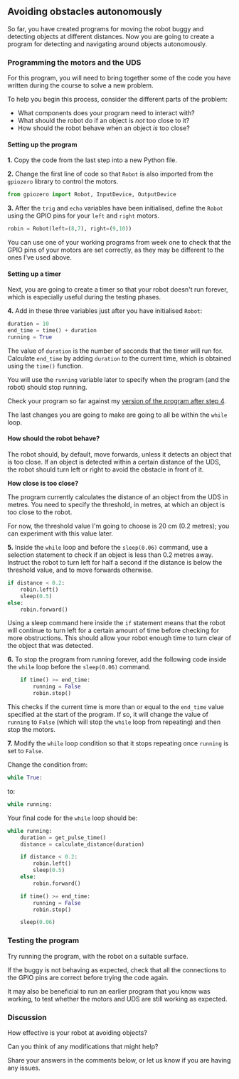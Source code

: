 [comment]: # (
Is this step open? Y/N
If so, short description of this step:
Related links:
Related files:
)

## Avoiding obstacles autonomously

So far, you have created programs for moving the robot buggy and detecting objects at different distances. Now you are going to create a program for detecting and navigating around objects autonomously.

### Programming the motors and the UDS

For this program, you will need to bring together some of the code you have written during the course to solve a new problem.

To help you begin this process, consider the different parts of the problem:

+ What components does your program need to interact with?
+ What should the robot do if an object is *not* too close to it?
+ How should the robot behave when an object *is* too close?

#### Setting up the program

**1.** Copy the code from the last step into a new Python file.

**2.** Change the first line of code so that `Robot` is also imported from the `gpiozero` library to control the motors.

~~~ python
from gpiozero import Robot, InputDevice, OutputDevice
~~~

**3.** After the `trig` and `echo` variables have been initialised, define the `Robot` using the GPIO pins for your `left` and `right` motors.

~~~ python
robin = Robot(left=(8,7), right=(9,10))
~~~

You can use one of your working programs from week one to check that the GPIO pins of your motors are set correctly, as they may be different to the ones I've used above.

#### Setting up a timer

Next, you are going to create a timer so that your robot doesn't run forever, which is especially useful during the testing phases.

**4.** Add in these three variables just after you have initialised `Robot`:

~~~ python
duration = 10
end_time = time() + duration
running = True
~~~

The value of `duration` is the number of seconds that the timer will run for. Calculate `end_time` by adding `duration` to the current time, which is obtained using the `time()` function.

You will use the `running` variable later to specify when the program (and the robot) should stop running.

Check your program so far against my [version of the program after step 4](https://rpf-futurelearn.s3-eu-west-1.amazonaws.com/Robotics+-+Robot+Buggy/code/uds-motors-halfway.py).

The last changes you are going to make are going to all be within the `while` loop.

#### How should the robot behave?

The robot should, by default, move forwards, unless it detects an object that is too close. If an object is detected within a certain distance of the UDS, the robot should turn left or right to avoid the obstacle in front of it.

**How close is too close?**

The program currently calculates the distance of an object from the UDS in metres. You need to specify the threshold, in metres, at which an object is too close to the robot.

For now, the threshold value I'm going to choose is 20 cm (0.2 metres); you can experiment with this value later.

**5.** Inside the `while` loop and before the `sleep(0.06)` command, use a selection statement to check if an object is less than 0.2 metres away. Instruct the robot to turn left for half a second if the distance is below the threshold value, and to move forwards otherwise.

~~~ python
if distance < 0.2:
    robin.left()
    sleep(0.5)
else:
    robin.forward()
~~~

Using a sleep command here inside the `if` statement means that the robot will continue to turn left for a certain amount of time before checking for more obstructions. This should allow your robot enough time to turn clear of the object that was detected.

**6.** To stop the program from running forever, add the following code inside the `while` loop before the `sleep(0.06)` command.

~~~ python
    if time() >= end_time:
        running = False
        robin.stop()
~~~

This checks if the current time is more than or equal to the `end_time` value specified at the start of the program. If so, it will change the value of `running` to `False` (which will stop the `while` loop from repeating) and then stop the motors.

**7.** Modify the `while` loop condition so that it stops repeating once `running` is set to `False`.

Change the condition from:

~~~ python
while True:
~~~

to:

~~~ python
while running:
~~~

Your final code for the `while` loop should be:

~~~ python
while running:
    duration = get_pulse_time()
    distance = calculate_distance(duration)

    if distance < 0.2:
        robin.left()
        sleep(0.5)
    else:
        robin.forward()

    if time() >= end_time:
        running = False
        robin.stop()

    sleep(0.06)
~~~

### Testing the program

Try running the program, with the robot on a suitable surface.

If the buggy is not behaving as expected, check that all the connections to the GPIO pins are correct before trying the code again.

It may also be beneficial to run an earlier program that you know was working, to test whether the motors and UDS are still working as expected.

### Discussion

How effective is your robot at avoiding objects?

Can you think of any modifications that might help?

Share your answers in the comments below, or let us know if you are having any issues.
